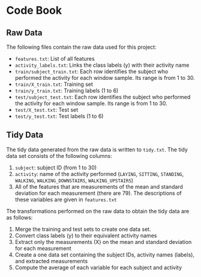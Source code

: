 # Code Book

## Raw Data

The following files contain the raw data used for this project:

- `features.txt`: List of all features
- `activity_labels.txt`: Links the class labels (y) with their activity name
- `train/subject_train.txt`: Each row identifies the subject who performed the activity for each window sample. Its range is from 1 to 30. 
- `train/X_train.txt`: Training set
- `train/y_train.txt`: Training labels (1 to 6)
- `test/subject_test.txt`: Each row identifies the subject who performed the activity for each window sample. Its range is from 1 to 30. 
- `test/X_test.txt`: Test set
- `test/y_test.txt`: Test labels (1 to 6)

## Tidy Data

The tidy data generated from the raw data is written to `tidy.txt`. The tidy data set consists of the following columns:

1. `subject`: subject ID (from 1 to 30)
1. `activity`: name of the activity performed (`LAYING`, `SITTING`, `STANDING`, `WALKING`, `WALKING_DOWNSTAIRS`, `WALKING_UPSTAIRS`)
1. All of the features that are measurements of the mean and standard deviation for each measurement (there are 79). The descriptions of these variables are given in `features.txt`

The transformations performed on the raw data to obtain the tidy data are as follows:

1. Merge the training and test sets to create one data set.
1. Convert class labels (y) to their equivalent activity names
1. Extract only the measurements (X) on the mean and standard deviation for each measurement
1. Create a one data set containing the subject IDs, activity names (labels), and extracted measurements
1. Compute the average of each variable for each subject and activity

